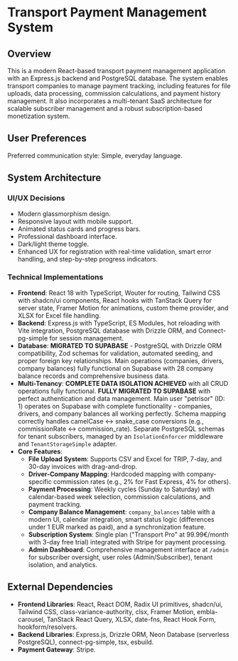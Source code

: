 # Transport Payment Management System

## Overview

This is a modern React-based transport payment management application with an Express.js backend and PostgreSQL database. The system enables transport companies to manage payment tracking, including features for file uploads, data processing, commission calculations, and payment history management. It also incorporates a multi-tenant SaaS architecture for scalable subscriber management and a robust subscription-based monetization system.

## User Preferences

Preferred communication style: Simple, everyday language.

## System Architecture

### UI/UX Decisions
- Modern glassmorphism design.
- Responsive layout with mobile support.
- Animated status cards and progress bars.
- Professional dashboard interface.
- Dark/light theme toggle.
- Enhanced UX for registration with real-time validation, smart error handling, and step-by-step progress indicators.

### Technical Implementations
- **Frontend**: React 18 with TypeScript, Wouter for routing, Tailwind CSS with shadcn/ui components, React hooks with TanStack Query for server state, Framer Motion for animations, custom theme provider, and XLSX for Excel file handling.
- **Backend**: Express.js with TypeScript, ES Modules, hot reloading with Vite integration, PostgreSQL database with Drizzle ORM, and Connect-pg-simple for session management.
- **Database**: **MIGRATED TO SUPABASE** - PostgreSQL with Drizzle ORM compatibility, Zod schemas for validation, automated seeding, and proper foreign key relationships. Main operations (companies, drivers, company balances) fully functional on Supabase with 28 company balance records and comprehensive business data.
- **Multi-Tenancy**: **COMPLETE DATA ISOLATION ACHIEVED** with all CRUD operations fully functional. **FULLY MIGRATED TO SUPABASE** with perfect authentication and data management. Main user "petrisor" (ID: 1) operates on Supabase with complete functionality - companies, drivers, and company balances all working perfectly. Schema mapping correctly handles camelCase ↔ snake_case conversions (e.g., commissionRate ↔ commission_rate). Separate PostgreSQL schemas for tenant subscribers, managed by an `IsolationEnforcer` middleware and `TenantStorageSimple` adapter.
- **Core Features**:
    - **File Upload System**: Supports CSV and Excel for TRIP, 7-day, and 30-day invoices with drag-and-drop.
    - **Driver-Company Mapping**: Hardcoded mapping with company-specific commission rates (e.g., 2% for Fast Express, 4% for others).
    - **Payment Processing**: Weekly cycles (Sunday to Saturday) with calendar-based week selection, commission calculations, and payment tracking.
    - **Company Balance Management**: `company_balances` table with a modern UI, calendar integration, smart status logic (differences under 1 EUR marked as paid), and a synchronization feature.
    - **Subscription System**: Single plan ("Transport Pro" at 99.99€/month with 3-day free trial) integrated with Stripe for payment processing.
    - **Admin Dashboard**: Comprehensive management interface at `/admin` for subscriber oversight, user roles (Admin/Subscriber), tenant isolation, and analytics.

## External Dependencies

- **Frontend Libraries**: React, React DOM, Radix UI primitives, shadcn/ui, Tailwind CSS, class-variance-authority, clsx, Framer Motion, embla-carousel, TanStack React Query, XLSX, date-fns, React Hook Form, hookform/resolvers.
- **Backend Libraries**: Express.js, Drizzle ORM, Neon Database (serverless PostgreSQL), connect-pg-simple, tsx, esbuild.
- **Payment Gateway**: Stripe.